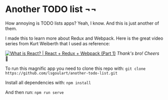 # Another TODO list ¬¬

How annoying is TODO lists apps? Yeah, I know. And this is just another of them.

I made this to learn more about Redux and Webpack.
Here is the great video series from Kurt Weiberth that I used as reference:

[![What is React? | React + Redux + Webpack (Part 1)](http://img.youtube.com/vi/fZKaq623y38/0.jpg)](http://www.youtube.com/watch?v=fZKaq623y38&index=1&list=PLQDnxXqV213JJFtDaG0aE9vqvp6Wm7nBg)
_Thank's bro! Cheers_ :beers:


To run this magnific app you need to clone this repo with:
`git clone https://github.com/lsgoulart/another-todo-list.git`

Install all dependencies with:
`npm install`

And then run:
`npm run serve`
